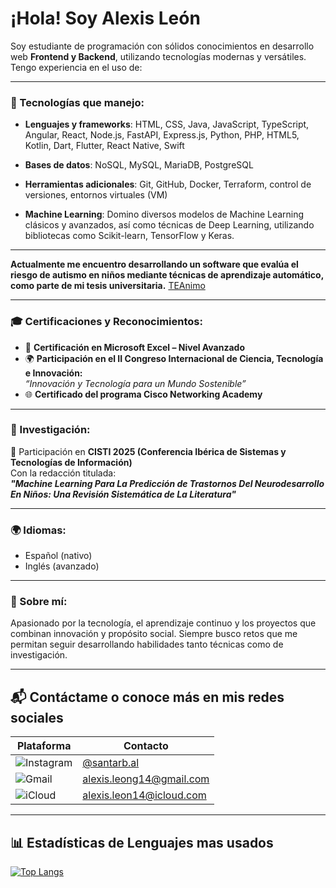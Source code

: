 
# ¡Hola! Soy Alexis León 

Soy estudiante de programación con sólidos conocimientos en desarrollo web **Frontend y Backend**, utilizando tecnologías modernas y versátiles. Tengo experiencia en el uso de:

---
 
### 🧠 Tecnologías que manejo:
- **Lenguajes y frameworks**: HTML, CSS, Java, JavaScript, TypeScript, Angular, React, Node.js, FastAPI, Express.js, Python, PHP, HTML5, Kotlin, Dart, Flutter, React Native, Swift

- **Bases de datos**: NoSQL, MySQL, MariaDB, PostgreSQL
- **Herramientas adicionales**: Git, GitHub, Docker, Terraform, control de versiones, entornos virtuales (VM)
- **Machine Learning**: Domino diversos modelos de Machine Learning clásicos y avanzados, así como técnicas de Deep Learning, utilizando bibliotecas como Scikit-learn, TensorFlow y Keras.

---
 
**Actualmente me encuentro desarrollando un software que evalúa el riesgo de autismo en niños mediante técnicas de aprendizaje automático, como parte de mi tesis universitaria.**
[TEAnimo](https://github.com/TEAnimo)

---

### 🎓 Certificaciones y Reconocimientos:
- 🏅 **Certificación en Microsoft Excel – Nivel Avanzado**
- 🌍 **Participación en el II Congreso Internacional de Ciencia, Tecnología e Innovación:**  
  _“Innovación y Tecnología para un Mundo Sostenible”_
- 🌐 **Certificado del programa Cisco Networking Academy**

---

### 📖 Investigación:
📝 Participación en **CISTI 2025 (Conferencia Ibérica de Sistemas y Tecnologías de Información)**  
Con la redacción titulada:  
**_"Machine Learning Para La Predicción de Trastornos Del Neurodesarrollo En Niños: Una Revisión Sistemática de La Literatura"_**

---

### 🌍 Idiomas:
- Español (nativo)
- Inglés (avanzado)

---

### 🚀 Sobre mí:
Apasionado por la tecnología, el aprendizaje continuo y los proyectos que combinan innovación y propósito social. Siempre busco retos que me permitan seguir desarrollando habilidades tanto técnicas como de investigación.

---

## 📬 Contáctame o conoce más en mis redes sociales

| Plataforma  | Contacto |
|-------------|----------|
| ![Instagram](https://img.shields.io/badge/Instagram-E4405F?style=for-the-badge&logo=instagram&logoColor=white) | [@santarb.al](https://www.instagram.com/santarb.al/) |
| ![Gmail](https://img.shields.io/badge/Gmail-D14836?style=for-the-badge&logo=gmail&logoColor=white) | alexis.leong14@gmail.com |
| ![iCloud](https://img.shields.io/badge/iCloud-3693F3?style=for-the-badge&logo=icloud&logoColor=white) | alexis.leon14@icloud.com |

---

## 📊 Estadísticas de Lenguajes mas usados

[![Top Langs](https://github-readme-stats.vercel.app/api/top-langs/?username=Santalb&layout=compact&theme=default)](https://github.com/Santalb)
